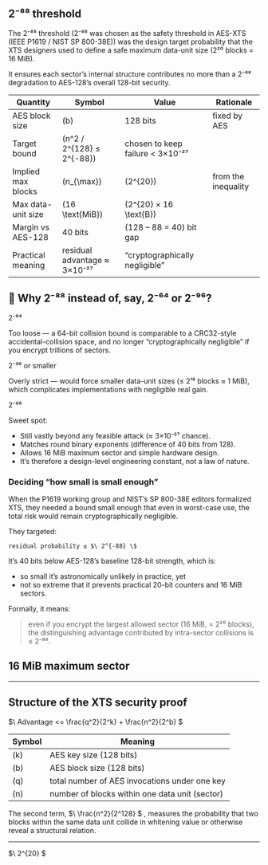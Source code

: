 ## 2⁻⁸⁸ threshold 

The 2⁻⁸⁸ threshold (2⁻⁸⁸ was chosen as the safety threshold in AES-XTS (IEEE P1619 / NIST SP 800-38E)) was the design target probability that the XTS designers used to define a safe maximum data-unit size (2²⁰ blocks = 16 MiB).

It ensures each sector’s internal structure contributes no more than a 2⁻⁸⁸ degradation to AES-128’s overall 128-bit security.

| Quantity           | Symbol                       | Value                            | Rationale           |
| ------------------ | ---------------------------- | -------------------------------- | ------------------- |
| AES block size     | (b)                          | 128 bits                         | fixed by AES        |
| Target bound       | (n^2 / 2^{128} ≤ 2^{-88})    | chosen to keep failure < 3×10⁻²⁷ |                     |
| Implied max blocks | (n_{\max})                   | (2^{20})                         | from the inequality |
| Max data-unit size | (16 \text{MiB})              | (2^{20} × 16 \text{B})           |                     |
| Margin vs AES-128  | 40 bits                      | (128 – 88 = 40) bit gap          |                     |
| Practical meaning  | residual advantage ≈ 3×10⁻²⁷ | “cryptographically negligible”   |                     |


## 🔹 Why 2⁻⁸⁸ instead of, say, 2⁻⁶⁴ or 2⁻⁹⁶?
2⁻⁶⁴

Too loose — a 64-bit collision bound is comparable to a CRC32-style accidental-collision space, and no longer “cryptographically negligible” if you encrypt trillions of sectors.

2⁻⁹⁶ or smaller

Overly strict — would force smaller data-unit sizes (≤ 2¹⁶ blocks ≈ 1 MiB), which complicates implementations with negligible real gain.

2⁻⁸⁸

Sweet spot:

- Still vastly beyond any feasible attack (≈ 3×10⁻²⁷ chance).
- Matches round binary exponents (difference of 40 bits from 128).
- Allows 16 MiB maximum sector and simple hardware design.
- It’s therefore a design-level engineering constant, not a law of nature.


### Deciding “how small is small enough”

When the P1619 working group and NIST’s SP 800-38E editors formalized XTS, they needed a bound small enough that even in worst-case use, the total risk would remain cryptographically negligible.

They targeted:

	residual probability ≤ $\ 2^{-88} \$

It’s 40 bits below AES-128’s baseline 128-bit strength, which is:

- so small it’s astronomically unlikely in practice, yet
- not so extreme that it prevents practical 20-bit counters and 16 MiB sectors.

Formally, it means:

> even if you encrypt the largest allowed sector (16 MiB, = 2²⁰ blocks),
> the distinguishing advantage contributed by intra-sector collisions is ≤ 2⁻⁸⁸.

## 16 MiB maximum sector


--- 
## Structure of the XTS security proof

$\ Advantage <= \frac{q^2}{2^k} + \frac{n^2}{2^b} \$

| Symbol | Meaning                                        |
| ------ | ---------------------------------------------- |
| (k)    | AES key size (128 bits)                        |
| (b)    | AES block size (128 bits)                      |
| (q)    | total number of AES invocations under one key  |
| (n)    | number of blocks within one data unit (sector) |


The second term, $\ \frac{n^2}{2^128} \$ , measures the probability that two blocks within the same data unit collide in whitening value or otherwise reveal a structural relation.

---

$\ 2^{20} \$



